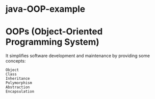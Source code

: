 # java-OOP-example 

# OOPs (Object-Oriented Programming System)
It simplifies software development and maintenance by providing some concepts:

    Object
    Class
    Inheritance
    Polymorphism
    Abstraction
    Encapsulation
